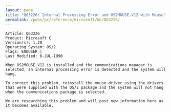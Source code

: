 ```yaml
---
layout: page
title: "Q63226: Internal Processing Error and OS2MOUSE.V12 with Mouse"
permalink: /pubs/pc/reference/microsoft/kb/Q63226/
---
```


	Article: Q63226
	Product: Microsoft C
	Version(s): 1.20
	Operating System: OS/2
	Flags: ENDUSER |
	Last Modified: 6-JUL-1990
	
	When OS2MOUSE.V12 is installed and the communications manager is
	selected, an internal processing error is detected and the system will
	hang.
	
	To correct this problem, reinstall the mouse driver using the drivers
	that were supplied with the OS/2 package and the system will not hang
	when the communications package is selected.
	
	We are researching this problem and will post new information here as
	it becomes available.

